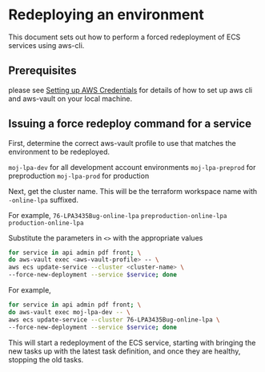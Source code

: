 # Redeploying an environment

This document sets out how to perform a forced redeployment of ECS services using aws-cli.

## Prerequisites

please see [Setting up AWS Credentials](../setting-up-aws-credentials/setting-up-credentials.md) for details of how to set up aws cli and aws-vault on your local machine.

## Issuing a force redeploy command for a service

First, determine the correct aws-vault profile to use that matches the environment to be redeployed.

`moj-lpa-dev` for all development account environments
`moj-lpa-preprod` for preproduction
`moj-lpa-prod` for production

Next, get the cluster name. This will be the terraform workspace name with `-online-lpa` suffixed.

For example,
`76-LPA3435Bug-online-lpa`
`preproduction-online-lpa`
`production-online-lpa`

Substitute the parameters in `<>` with the appropriate values

``` bash
for service in api admin pdf front; \
do aws-vault exec <aws-vault-profile> -- \
aws ecs update-service --cluster <cluster-name> \
--force-new-deployment --service $service; done
```

For example,

```bash
for service in api admin pdf front; \
do aws-vault exec moj-lpa-dev -- \
aws ecs update-service --cluster 76-LPA3435Bug-online-lpa \
--force-new-deployment --service $service; done
```

This will start a redeployment of the ECS service, starting with bringing the new tasks up with the latest task definition, and once they are healthy, stopping the old tasks.
